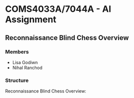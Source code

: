 # COMS4033A/7044A - AI Assignment
## Reconnaissance Blind Chess Overview
### Members
- Lisa Godiwn
- Nihal Ranchod
### Structure
Reconnaissance Blind Chess Overview: <a href="RBC_Overview.pdf" alt="RBC Overview"></a>
